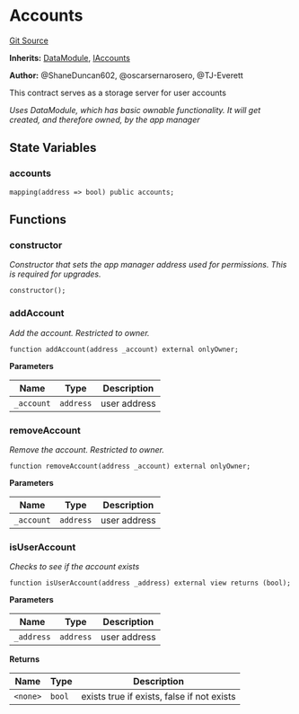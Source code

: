 # Accounts
[Git Source](https://github.com/thrackle-io/Tron/blob/68f4a826ed4aff2c87e6d1264dce053ee793c987/src/data/Accounts.sol)

**Inherits:**
[DataModule](/src/data/DataModule.sol/contract.DataModule.md), [IAccounts](/src/data/IAccounts.sol/interface.IAccounts.md)

**Author:**
@ShaneDuncan602, @oscarsernarosero, @TJ-Everett

This contract serves as a storage server for user accounts

*Uses DataModule, which has basic ownable functionality. It will get created, and therefore owned, by the app manager*


## State Variables
### accounts

```solidity
mapping(address => bool) public accounts;
```


## Functions
### constructor

*Constructor that sets the app manager address used for permissions. This is required for upgrades.*


```solidity
constructor();
```

### addAccount

*Add the account. Restricted to owner.*


```solidity
function addAccount(address _account) external onlyOwner;
```
**Parameters**

|Name|Type|Description|
|----|----|-----------|
|`_account`|`address`|user address|


### removeAccount

*Remove the account. Restricted to owner.*


```solidity
function removeAccount(address _account) external onlyOwner;
```
**Parameters**

|Name|Type|Description|
|----|----|-----------|
|`_account`|`address`|user address|


### isUserAccount

*Checks to see if the account exists*


```solidity
function isUserAccount(address _address) external view returns (bool);
```
**Parameters**

|Name|Type|Description|
|----|----|-----------|
|`_address`|`address`|user address|

**Returns**

|Name|Type|Description|
|----|----|-----------|
|`<none>`|`bool`|exists true if exists, false if not exists|


